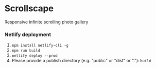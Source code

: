 # Scrollscape

Responsive infinite scrolling photo gallery

### Netlify deployment
1. `npm install netlify-cli -g`
2. `npm run build`
3. `netlify deploy --prod`
4. Please provide a publish directory (e.g. "public" or "dist" or "."): `build`

